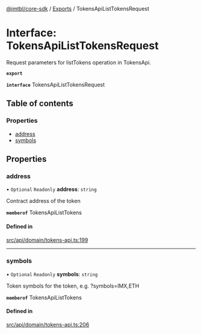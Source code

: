 [@imtbl/core-sdk](../README.md) / [Exports](../modules.md) / TokensApiListTokensRequest

# Interface: TokensApiListTokensRequest

Request parameters for listTokens operation in TokensApi.

**`export`** 

**`interface`** TokensApiListTokensRequest

## Table of contents

### Properties

- [address](TokensApiListTokensRequest.md#address)
- [symbols](TokensApiListTokensRequest.md#symbols)

## Properties

### address

• `Optional` `Readonly` **address**: `string`

Contract address of the token

**`memberof`** TokensApiListTokens

#### Defined in

[src/api/domain/tokens-api.ts:199](https://github.com/immutable/imx-core-sdk/blob/7204457/src/api/domain/tokens-api.ts#L199)

___

### symbols

• `Optional` `Readonly` **symbols**: `string`

Token symbols for the token, e.g. ?symbols&#x3D;IMX,ETH

**`memberof`** TokensApiListTokens

#### Defined in

[src/api/domain/tokens-api.ts:206](https://github.com/immutable/imx-core-sdk/blob/7204457/src/api/domain/tokens-api.ts#L206)
